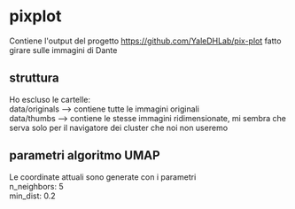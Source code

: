 # pixplot
Contiene l'output del progetto 
https://github.com/YaleDHLab/pix-plot
fatto girare sulle immagini di Dante

## struttura
Ho escluso le cartelle: <br> 
data/originals --> contiene tutte le immagini originali <br>
data/thumbs --> contiene le stesse immagini ridimensionate, mi sembra che serva solo per il navigatore dei cluster che noi non useremo

## parametri algoritmo UMAP
Le coordinate attuali sono generate con i parametri <br>
n_neighbors: 5 <br>
min_dist: 0.2

